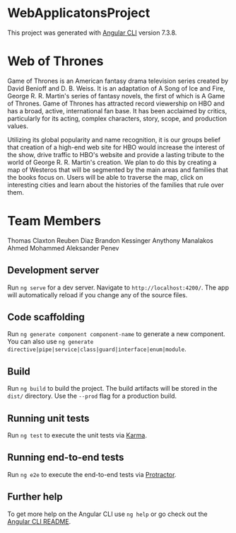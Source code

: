 # WebApplicatonsProject

This project was generated with [Angular CLI](https://github.com/angular/angular-cli) version 7.3.8.

# Web of Thrones

Game of Thrones is an American fantasy drama television series created by David Benioff and D. B. Weiss. It is an adaptation of A Song of Ice and Fire, George R. R. Martin's series of fantasy novels, the first of which is A Game of Thrones. Game of Thrones has attracted record viewership on HBO and has a broad, active, international fan base. It has been acclaimed by critics, particularly for its acting, complex characters, story, scope, and production values. 

Utilizing its global popularity and name recognition, it is our groups belief that creation of a high-end web site for HBO would increase the interest of the show, drive traffic to HBO's website and provide a lasting tribute to the world of George R. R. Martin's creation. We plan to do this by creating a map of Westeros that will be segmented by the main areas and families that the books focus on. Users will be able to traverse the map, click on interesting cities and learn about the histories of the families that rule over them. 

# Team Members

Thomas Claxton
Reuben Diaz
Brandon Kessinger
Anythony Manalakos
Ahmed Mohammed
Aleksander Penev

## Development server

Run `ng serve` for a dev server. Navigate to `http://localhost:4200/`. The app will automatically reload if you change any of the source files.

## Code scaffolding

Run `ng generate component component-name` to generate a new component. You can also use `ng generate directive|pipe|service|class|guard|interface|enum|module`.

## Build

Run `ng build` to build the project. The build artifacts will be stored in the `dist/` directory. Use the `--prod` flag for a production build.

## Running unit tests

Run `ng test` to execute the unit tests via [Karma](https://karma-runner.github.io).

## Running end-to-end tests

Run `ng e2e` to execute the end-to-end tests via [Protractor](http://www.protractortest.org/).

## Further help

To get more help on the Angular CLI use `ng help` or go check out the [Angular CLI README](https://github.com/angular/angular-cli/blob/master/README.md).
